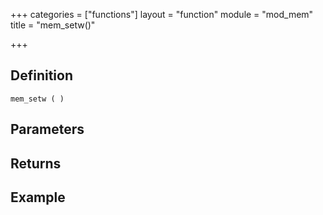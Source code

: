 +++
categories = ["functions"]
layout = "function"
module = "mod_mem"
title = "mem_setw()"

+++

## Definition

    mem_setw ( )

## Parameters

## Returns

## Example
